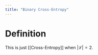 ```yaml
---
title: "Binary Cross-Entropy"
---
```


# Definition
This is just [[Cross-Entropy]] when $|\mathcal{L}| = 2$.